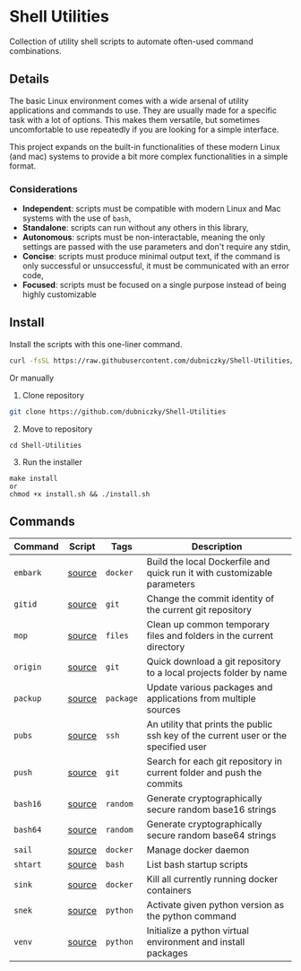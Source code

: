 # Shell Utilities

Collection of utility shell scripts to automate often-used command combinations.

## Details

The basic Linux environment comes with a wide arsenal of utility applications and commands to use. They are usually made for a specific task with a lot of options. This makes them versatile, but sometimes uncomfortable to use repeatedly if you are looking for a simple interface.

This project expands on the built-in functionalities of these modern Linux (and mac) systems to provide a bit more complex functionalities in a simple format.

### Considerations

- **Independent**: scripts must be compatible with modern Linux and Mac systems with the use of `bash`,
- **Standalone**: scripts can run without any others in this library,
- **Autonomous**: scripts must be non-interactable, meaning the only settings are passed with the use parameters and don't require any stdin,
- **Concise**: scripts must produce minimal output text, if the command is only successful or unsuccessful, it must be communicated with an error code,
- **Focused**: scripts must be focused on a single purpose instead of being highly customizable

## Install

Install the scripts with this one-liner command.

```bash
curl -fsSL https://raw.githubusercontent.com/dubniczky/Shell-Utilities/main/setup.sh | sh -
```

Or manually

1. Clone repository

```bash
git clone https://github.com/dubniczky/Shell-Utilities
```

2. Move to repository

```
cd Shell-Utilities
```

3. Run the installer

```
make install
or
chmod +x install.sh && ./install.sh
```

## Commands

|Command|Script|Tags|Description|
|---|---|---|---|
|`embark`|[source](./scripts/embark.sh)|`docker`|Build the local Dockerfile and quick run it with customizable parameters|
|`gitid`|[source](./scripts/gitid.sh)|`git`|Change the commit identity of the current git repository|
|`mop`|[source](./scripts/mop.sh)|`files`|Clean up common temporary files and folders in the current directory|
|`origin`|[source](./scripts/origin.sh)|`git`|Quick download a git repository to a local projects folder by name|
|`packup`|[source](./scripts/packup.sh)|`package`|Update various packages and applications from multiple sources|
|`pubs`|[source](./scripts/pubs.sh)|`ssh`|An utility that prints the public ssh key of the current user or the specified user|
|`push`|[source](./scripts/push.sh)|`git`|Search for each git repository in current folder and push the commits|
|`bash16`|[source](./scripts/bash16.sh)|`random`|Generate cryptographically secure random base16 strings|
|`bash64`|[source](./scripts/bash64.sh)|`random`|Generate cryptographically secure random base64 strings|
|`sail`|[source](./scripts/sail.sh)|`docker`|Manage docker daemon|
|`shtart`|[source](./scripts/shtart.sh)|`bash`|List bash startup scripts|
|`sink`|[source](./scripts/sink.sh)|`docker`|Kill all currently running docker containers|
|`snek`|[source](./scripts/snek.sh)|`python`|Activate given python version as the python command|
|`venv`|[source](./scripts/venv.sh)|`python`|Initialize a python virtual environment and install packages|
